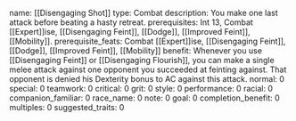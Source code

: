 name: [[Disengaging Shot]]
type: Combat
description: You make one last attack before beating a hasty retreat.
prerequisites: Int 13, Combat [[Expert]]ise, [[Disengaging Feint]], [[Dodge]], [[Improved Feint]], [[Mobility]].
prerequisite_feats: Combat [[Expert]]ise, [[Disengaging Feint]], [[Dodge]], [[Improved Feint]], [[Mobility]]
benefit: Whenever you use [[Disengaging Feint]] or [[Disengaging Flourish]], you can make a single melee attack against one opponent you succeeded at feinting against. That opponent is denied his Dexterity bonus to AC against this attack.
normal: 0
special: 0
teamwork: 0
critical: 0
grit: 0
style: 0
performance: 0
racial: 0
companion_familiar: 0
race_name: 0
note: 0
goal: 0
completion_benefit: 0
multiples: 0
suggested_traits: 0
